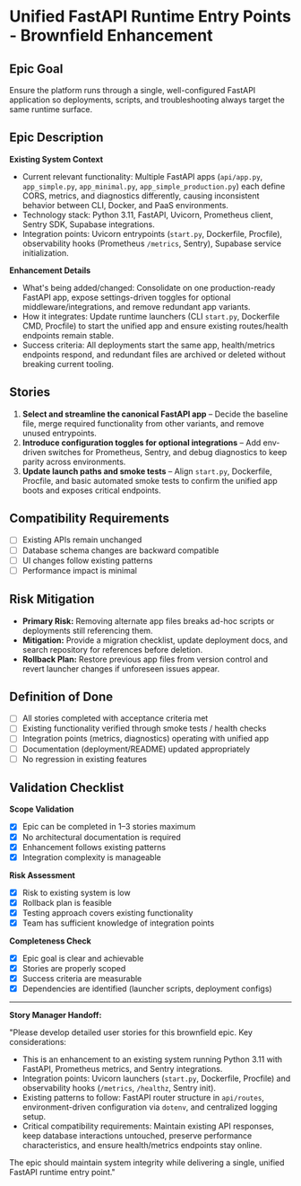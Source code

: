 # Unified FastAPI Runtime Entry Points - Brownfield Enhancement

## Epic Goal
Ensure the platform runs through a single, well-configured FastAPI application so deployments, scripts, and troubleshooting always target the same runtime surface.

## Epic Description

**Existing System Context**
- Current relevant functionality: Multiple FastAPI apps (`api/app.py`, `app_simple.py`, `app_minimal.py`, `app_simple_production.py`) each define CORS, metrics, and diagnostics differently, causing inconsistent behavior between CLI, Docker, and PaaS environments.
- Technology stack: Python 3.11, FastAPI, Uvicorn, Prometheus client, Sentry SDK, Supabase integrations.
- Integration points: Uvicorn entrypoints (`start.py`, Dockerfile, Procfile), observability hooks (Prometheus `/metrics`, Sentry), Supabase service initialization.

**Enhancement Details**
- What's being added/changed: Consolidate on one production-ready FastAPI app, expose settings-driven toggles for optional middleware/integrations, and remove redundant app variants.
- How it integrates: Update runtime launchers (CLI `start.py`, Dockerfile CMD, Procfile) to start the unified app and ensure existing routes/health endpoints remain stable.
- Success criteria: All deployments start the same app, health/metrics endpoints respond, and redundant files are archived or deleted without breaking current tooling.

## Stories
1. **Select and streamline the canonical FastAPI app** – Decide the baseline file, merge required functionality from other variants, and remove unused entrypoints.
2. **Introduce configuration toggles for optional integrations** – Add env-driven switches for Prometheus, Sentry, and debug diagnostics to keep parity across environments.
3. **Update launch paths and smoke tests** – Align `start.py`, Dockerfile, Procfile, and basic automated smoke tests to confirm the unified app boots and exposes critical endpoints.

## Compatibility Requirements
- [ ] Existing APIs remain unchanged
- [ ] Database schema changes are backward compatible
- [ ] UI changes follow existing patterns
- [ ] Performance impact is minimal

## Risk Mitigation
- **Primary Risk:** Removing alternate app files breaks ad-hoc scripts or deployments still referencing them.
- **Mitigation:** Provide a migration checklist, update deployment docs, and search repository for references before deletion.
- **Rollback Plan:** Restore previous app files from version control and revert launcher changes if unforeseen issues appear.

## Definition of Done
- [ ] All stories completed with acceptance criteria met
- [ ] Existing functionality verified through smoke tests / health checks
- [ ] Integration points (metrics, diagnostics) operating with unified app
- [ ] Documentation (deployment/README) updated appropriately
- [ ] No regression in existing features

## Validation Checklist

**Scope Validation**
- [x] Epic can be completed in 1–3 stories maximum
- [x] No architectural documentation is required
- [x] Enhancement follows existing patterns
- [x] Integration complexity is manageable

**Risk Assessment**
- [x] Risk to existing system is low
- [x] Rollback plan is feasible
- [x] Testing approach covers existing functionality
- [x] Team has sufficient knowledge of integration points

**Completeness Check**
- [x] Epic goal is clear and achievable
- [x] Stories are properly scoped
- [x] Success criteria are measurable
- [x] Dependencies are identified (launcher scripts, deployment configs)

---

**Story Manager Handoff:**

"Please develop detailed user stories for this brownfield epic. Key considerations:

- This is an enhancement to an existing system running Python 3.11 with FastAPI, Prometheus metrics, and Sentry integrations.
- Integration points: Uvicorn launchers (`start.py`, Dockerfile, Procfile) and observability hooks (`/metrics`, `/healthz`, Sentry init).
- Existing patterns to follow: FastAPI router structure in `api/routes`, environment-driven configuration via `dotenv`, and centralized logging setup.
- Critical compatibility requirements: Maintain existing API responses, keep database interactions untouched, preserve performance characteristics, and ensure health/metrics endpoints stay online.

The epic should maintain system integrity while delivering a single, unified FastAPI runtime entry point."
